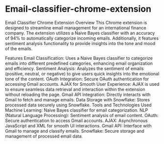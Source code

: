 # Email-classifier-chrome-extension

Email Classifier Chrome Extension
Overview
This Chrome extension is designed to streamline email management for an international finance company. The extension utilizes a Naive Bayes classifier with an accuracy of 94% to automatically categorize incoming emails. Additionally, it features sentiment analysis functionality to provide insights into the tone and mood of the emails.

Features
Email Classification: Uses a Naive Bayes classifier to categorize emails into different predefined categories, enhancing email organization and efficiency.
Sentiment Analysis: Analyzes the sentiment of emails (positive, neutral, or negative) to give users quick insights into the emotional tone of the content.
OAuth Integration: Secure OAuth authentication for accessing Gmail accounts.
AJAX for Smooth User Experience: AJAX is used to ensure seamless data retrieval and interaction within the extension without reloading the page.
Gmail API Integration: Directly interacts with Gmail to fetch and manage emails.
Data Storage with Snowflake: Stores processed data securely using Snowflake.
Tools and Technologies Used
Machine Learning: Naive Bayes classifier for email categorization.
NLP (Natural Language Processing): Sentiment analysis of email content.
OAuth: Secure authentication to access Gmail accounts.
AJAX: Asynchronous JavaScript and XML for smooth UI interactions.
Gmail API: Interface with Gmail to manage and classify emails.
Snowflake: Secure storage and management of processed email data.

